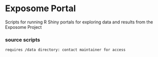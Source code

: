 # Exposome Portal 

Scripts for running R Shiny portals for exploring data and results from the Exposome Project

### source scripts
```
requires /data directory: contact maintainer for access

